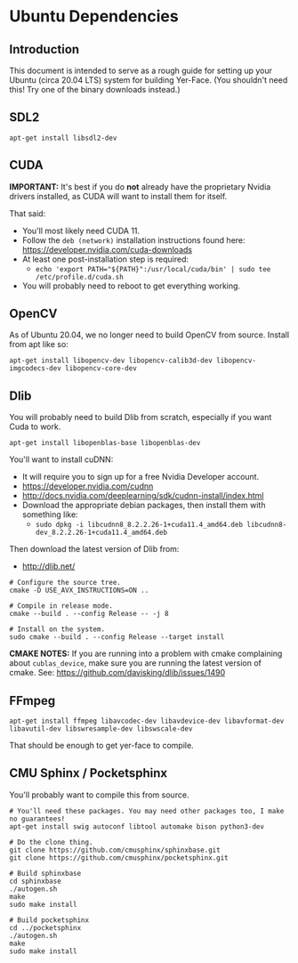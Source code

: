 Ubuntu Dependencies
===================


Introduction
------------

This document is intended to serve as a rough guide for setting up your Ubuntu (circa 20.04 LTS) system for building Yer-Face. (You shouldn't need this! Try one of the binary downloads instead.)


SDL2
----

```
apt-get install libsdl2-dev
```


CUDA
----

**IMPORTANT:** It's best if you do **not** already have the proprietary Nvidia drivers installed, as CUDA will want to install them for itself.

That said:
- You'll most likely need CUDA 11.
- Follow the `deb (network)` installation instructions found here: https://developer.nvidia.com/cuda-downloads
- At least one post-installation step is required:
  - `echo 'export PATH="${PATH}":/usr/local/cuda/bin' | sudo tee /etc/profile.d/cuda.sh`
- You will probably need to reboot to get everything working.


OpenCV
------

As of Ubuntu 20.04, we no longer need to build OpenCV from source. Install from apt like so:

```
apt-get install libopencv-dev libopencv-calib3d-dev libopencv-imgcodecs-dev libopencv-core-dev
```


Dlib
----

You will probably need to build Dlib from scratch, especially if you want Cuda to work.

```
apt-get install libopenblas-base libopenblas-dev
```

You'll want to install cuDNN:
- It will require you to sign up for a free Nvidia Developer account.
- https://developer.nvidia.com/cudnn
- http://docs.nvidia.com/deeplearning/sdk/cudnn-install/index.html
- Download the appropriate debian packages, then install them with something like:
  - `sudo dpkg -i libcudnn8_8.2.2.26-1+cuda11.4_amd64.deb libcudnn8-dev_8.2.2.26-1+cuda11.4_amd64.deb`

Then download the latest version of Dlib from:
- http://dlib.net/

```
# Configure the source tree.
cmake -D USE_AVX_INSTRUCTIONS=ON ..

# Compile in release mode.
cmake --build . --config Release -- -j 8

# Install on the system.
sudo cmake --build . --config Release --target install
```

**CMAKE NOTES:** If you are running into a problem with cmake complaining about `cublas_device`, make sure you are running the latest version of cmake. See: https://github.com/davisking/dlib/issues/1490


FFmpeg
------

```
apt-get install ffmpeg libavcodec-dev libavdevice-dev libavformat-dev libavutil-dev libswresample-dev libswscale-dev
```

That should be enough to get yer-face to compile.


CMU Sphinx / Pocketsphinx
-------------------------

You'll probably want to compile this from source.

```
# You'll need these packages. You may need other packages too, I make no guarantees!
apt-get install swig autoconf libtool automake bison python3-dev

# Do the clone thing.
git clone https://github.com/cmusphinx/sphinxbase.git
git clone https://github.com/cmusphinx/pocketsphinx.git

# Build sphinxbase
cd sphinxbase
./autogen.sh
make
sudo make install

# Build pocketsphinx
cd ../pocketsphinx
./autogen.sh
make
sudo make install
```

